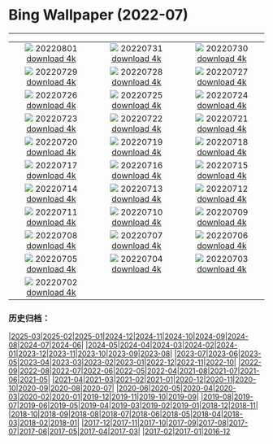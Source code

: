 # Bing Wallpaper (2022-07)
**************
| | | |
| :----: | :----: | :----: |
| ![](https://www.bing.com/th?id=OHR.NoctilucentClouds_EN-US0838966037_1920x1080.jpg) 20220801 [download 4k](https://www.bing.com/th?id=OHR.NoctilucentClouds_EN-US0838966037_UHD.jpg) | ![](https://www.bing.com/th?id=OHR.FiordlandRainforest_EN-US0539876428_1920x1080.jpg) 20220731 [download 4k](https://www.bing.com/th?id=OHR.FiordlandRainforest_EN-US0539876428_UHD.jpg) | ![](https://www.bing.com/th?id=OHR.FourTigresses_EN-US0466229333_1920x1080.jpg) 20220730 [download 4k](https://www.bing.com/th?id=OHR.FourTigresses_EN-US0466229333_UHD.jpg) |
| ![](https://www.bing.com/th?id=OHR.LongsPeak_EN-US4189093342_1920x1080.jpg) 20220729 [download 4k](https://www.bing.com/th?id=OHR.LongsPeak_EN-US4189093342_UHD.jpg) | ![](https://www.bing.com/th?id=OHR.NabateanTomb_EN-US4126304993_1920x1080.jpg) 20220728 [download 4k](https://www.bing.com/th?id=OHR.NabateanTomb_EN-US4126304993_UHD.jpg) | ![](https://www.bing.com/th?id=OHR.MangroveDay_EN-US4051479273_1920x1080.jpg) 20220727 [download 4k](https://www.bing.com/th?id=OHR.MangroveDay_EN-US4051479273_UHD.jpg) |
| ![](https://www.bing.com/th?id=OHR.MGRBrighton_EN-US4452708176_1920x1080.jpg) 20220726 [download 4k](https://www.bing.com/th?id=OHR.MGRBrighton_EN-US4452708176_UHD.jpg) | ![](https://www.bing.com/th?id=OHR.AmeliaEarhart_EN-US4396076505_1920x1080.jpg) 20220725 [download 4k](https://www.bing.com/th?id=OHR.AmeliaEarhart_EN-US4396076505_UHD.jpg) | ![](https://www.bing.com/th?id=OHR.FoxgloveHawkmoth_EN-US4340017481_1920x1080.jpg) 20220724 [download 4k](https://www.bing.com/th?id=OHR.FoxgloveHawkmoth_EN-US4340017481_UHD.jpg) |
| ![](https://www.bing.com/th?id=OHR.SGIMontenegro_EN-US4280095085_1920x1080.jpg) 20220723 [download 4k](https://www.bing.com/th?id=OHR.SGIMontenegro_EN-US4280095085_UHD.jpg) | ![](https://www.bing.com/th?id=OHR.AbbeyGardens_EN-US3622669026_1920x1080.jpg) 20220722 [download 4k](https://www.bing.com/th?id=OHR.AbbeyGardens_EN-US3622669026_UHD.jpg) | ![](https://www.bing.com/th?id=OHR.MoonPhases_EN-US3514261526_1920x1080.jpg) 20220721 [download 4k](https://www.bing.com/th?id=OHR.MoonPhases_EN-US3514261526_UHD.jpg) |
| ![](https://www.bing.com/th?id=OHR.YellowstoneBison_EN-US2891320959_1920x1080.jpg) 20220720 [download 4k](https://www.bing.com/th?id=OHR.YellowstoneBison_EN-US2891320959_UHD.jpg) | ![](https://www.bing.com/th?id=OHR.OmijimaIsland_EN-US2811609327_1920x1080.jpg) 20220719 [download 4k](https://www.bing.com/th?id=OHR.OmijimaIsland_EN-US2811609327_UHD.jpg) | ![](https://www.bing.com/th?id=OHR.CoyoteButtes_EN-US2729289736_1920x1080.jpg) 20220718 [download 4k](https://www.bing.com/th?id=OHR.CoyoteButtes_EN-US2729289736_UHD.jpg) |
| ![](https://www.bing.com/th?id=OHR.AmericanGoldfinch_EN-US2664017758_1920x1080.jpg) 20220717 [download 4k](https://www.bing.com/th?id=OHR.AmericanGoldfinch_EN-US2664017758_UHD.jpg) | ![](https://www.bing.com/th?id=OHR.Arrone_EN-US2438328393_1920x1080.jpg) 20220716 [download 4k](https://www.bing.com/th?id=OHR.Arrone_EN-US2438328393_UHD.jpg) | ![](https://www.bing.com/th?id=OHR.BabyLemons_EN-US8232804860_1920x1080.jpg) 20220715 [download 4k](https://www.bing.com/th?id=OHR.BabyLemons_EN-US8232804860_UHD.jpg) |
| ![](https://www.bing.com/th?id=OHR.BasaltGiants_EN-US8165410401_1920x1080.jpg) 20220714 [download 4k](https://www.bing.com/th?id=OHR.BasaltGiants_EN-US8165410401_UHD.jpg) | ![](https://www.bing.com/th?id=OHR.SpiralHill_EN-US8098037208_1920x1080.jpg) 20220713 [download 4k](https://www.bing.com/th?id=OHR.SpiralHill_EN-US8098037208_UHD.jpg) | ![](https://www.bing.com/th?id=OHR.BarcelonaPop_EN-US8033472712_1920x1080.jpg) 20220712 [download 4k](https://www.bing.com/th?id=OHR.BarcelonaPop_EN-US8033472712_UHD.jpg) |
| ![](https://www.bing.com/th?id=OHR.OludenizTurkey_EN-US7964154843_1920x1080.jpg) 20220711 [download 4k](https://www.bing.com/th?id=OHR.OludenizTurkey_EN-US7964154843_UHD.jpg) | ![](https://www.bing.com/th?id=OHR.DolomitesMW_EN-US7903776288_1920x1080.jpg) 20220710 [download 4k](https://www.bing.com/th?id=OHR.DolomitesMW_EN-US7903776288_UHD.jpg) | ![](https://www.bing.com/th?id=OHR.PreveliGorge_EN-US7830712096_1920x1080.jpg) 20220709 [download 4k](https://www.bing.com/th?id=OHR.PreveliGorge_EN-US7830712096_UHD.jpg) |
| ![](https://www.bing.com/th?id=OHR.HecetaHead_EN-US7658704670_1920x1080.jpg) 20220708 [download 4k](https://www.bing.com/th?id=OHR.HecetaHead_EN-US7658704670_UHD.jpg) | ![](https://www.bing.com/th?id=OHR.KissingPuffins_EN-US7469101764_1920x1080.jpg) 20220707 [download 4k](https://www.bing.com/th?id=OHR.KissingPuffins_EN-US7469101764_UHD.jpg) | ![](https://www.bing.com/th?id=OHR.FannetteIsland_EN-US7369656560_1920x1080.jpg) 20220706 [download 4k](https://www.bing.com/th?id=OHR.FannetteIsland_EN-US7369656560_UHD.jpg) |
| ![](https://www.bing.com/th?id=OHR.WHFireworks_EN-US7107173560_1920x1080.jpg) 20220705 [download 4k](https://www.bing.com/th?id=OHR.WHFireworks_EN-US7107173560_UHD.jpg) | ![](https://www.bing.com/th?id=OHR.SummerDogs_EN-US7055120050_1920x1080.jpg) 20220704 [download 4k](https://www.bing.com/th?id=OHR.SummerDogs_EN-US7055120050_UHD.jpg) | ![](https://www.bing.com/th?id=OHR.HalfwayDay_EN-US6981774268_1920x1080.jpg) 20220703 [download 4k](https://www.bing.com/th?id=OHR.HalfwayDay_EN-US6981774268_UHD.jpg) |
| ![](https://www.bing.com/th?id=OHR.WeatherGirls_EN-US6924387788_1920x1080.jpg) 20220702 [download 4k](https://www.bing.com/th?id=OHR.WeatherGirls_EN-US6924387788_UHD.jpg) |  |  |

### 历史归档：

|[2025-03](bing/2025-03/2025-03.md)|[2025-02](bing/2025-02/2025-02.md)|[2025-01](bing/2025-01/2025-01.md)|[2024-12](bing/2024-12/2024-12.md)|[2024-11](bing/2024-11/2024-11.md)|[2024-10](bing/2024-10/2024-10.md)|[2024-09](bing/2024-09/2024-09.md)|[2024-08](bing/2024-08/2024-08.md)|[2024-07](bing/2024-07/2024-07.md)|[2024-06](bing/2024-06/2024-06.md)|
|[2024-05](bing/2024-05/2024-05.md)|[2024-04](bing/2024-04/2024-04.md)|[2024-03](bing/2024-03/2024-03.md)|[2024-02](bing/2024-02/2024-02.md)|[2024-01](bing/2024-01/2024-01.md)|[2023-12](bing/2023-12/2023-12.md)|[2023-11](bing/2023-11/2023-11.md)|[2023-10](bing/2023-10/2023-10.md)|[2023-09](bing/2023-09/2023-09.md)|[2023-08](bing/2023-08/2023-08.md)|
|[2023-07](bing/2023-07/2023-07.md)|[2023-06](bing/2023-06/2023-06.md)|[2023-05](bing/2023-05/2023-05.md)|[2023-04](bing/2023-04/2023-04.md)|[2023-03](bing/2023-03/2023-03.md)|[2023-02](bing/2023-02/2023-02.md)|[2023-01](bing/2023-01/2023-01.md)|[2022-12](bing/2022-12/2022-12.md)|[2022-11](bing/2022-11/2022-11.md)|[2022-10](bing/2022-10/2022-10.md)|
|[2022-09](bing/2022-09/2022-09.md)|[2022-08](bing/2022-08/2022-08.md)|[2022-07](bing/2022-07/2022-07.md)|[2022-06](bing/2022-06/2022-06.md)|[2022-05](bing/2022-05/2022-05.md)|[2022-04](bing/2022-04/2022-04.md)|[2021-08](bing/2021-08/2021-08.md)|[2021-07](bing/2021-07/2021-07.md)|[2021-06](bing/2021-06/2021-06.md)|[2021-05](bing/2021-05/2021-05.md)|
|[2021-04](bing/2021-04/2021-04.md)|[2021-03](bing/2021-03/2021-03.md)|[2021-02](bing/2021-02/2021-02.md)|[2021-01](bing/2021-01/2021-01.md)|[2020-12](bing/2020-12/2020-12.md)|[2020-11](bing/2020-11/2020-11.md)|[2020-10](bing/2020-10/2020-10.md)|[2020-09](bing/2020-09/2020-09.md)|[2020-08](bing/2020-08/2020-08.md)|[2020-07](bing/2020-07/2020-07.md)|
|[2020-06](bing/2020-06/2020-06.md)|[2020-05](bing/2020-05/2020-05.md)|[2020-04](bing/2020-04/2020-04.md)|[2020-03](bing/2020-03/2020-03.md)|[2020-02](bing/2020-02/2020-02.md)|[2020-01](bing/2020-01/2020-01.md)|[2019-12](bing/2019-12/2019-12.md)|[2019-11](bing/2019-11/2019-11.md)|[2019-10](bing/2019-10/2019-10.md)|[2019-09](bing/2019-09/2019-09.md)|
|[2019-08](bing/2019-08/2019-08.md)|[2019-07](bing/2019-07/2019-07.md)|[2019-06](bing/2019-06/2019-06.md)|[2019-05](bing/2019-05/2019-05.md)|[2019-04](bing/2019-04/2019-04.md)|[2019-03](bing/2019-03/2019-03.md)|[2019-02](bing/2019-02/2019-02.md)|[2019-01](bing/2019-01/2019-01.md)|[2018-12](bing/2018-12/2018-12.md)|[2018-11](bing/2018-11/2018-11.md)|
|[2018-10](bing/2018-10/2018-10.md)|[2018-09](bing/2018-09/2018-09.md)|[2018-08](bing/2018-08/2018-08.md)|[2018-07](bing/2018-07/2018-07.md)|[2018-06](bing/2018-06/2018-06.md)|[2018-05](bing/2018-05/2018-05.md)|[2018-04](bing/2018-04/2018-04.md)|[2018-03](bing/2018-03/2018-03.md)|[2018-02](bing/2018-02/2018-02.md)|[2018-01](bing/2018-01/2018-01.md)|
|[2017-12](bing/2017-12/2017-12.md)|[2017-11](bing/2017-11/2017-11.md)|[2017-10](bing/2017-10/2017-10.md)|[2017-09](bing/2017-09/2017-09.md)|[2017-08](bing/2017-08/2017-08.md)|[2017-07](bing/2017-07/2017-07.md)|[2017-06](bing/2017-06/2017-06.md)|[2017-05](bing/2017-05/2017-05.md)|[2017-04](bing/2017-04/2017-04.md)|[2017-03](bing/2017-03/2017-03.md)|
|[2017-02](bing/2017-02/2017-02.md)|[2017-01](bing/2017-01/2017-01.md)|[2016-12](bing/2016-12/2016-12.md)